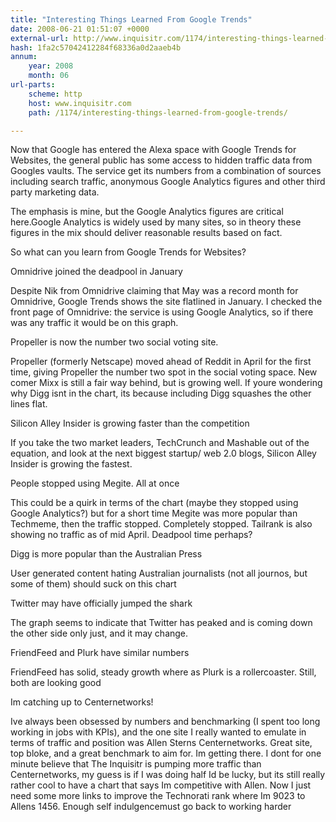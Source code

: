 ```yaml
---
title: "Interesting Things Learned From Google Trends"
date: 2008-06-21 01:51:07 +0000
external-url: http://www.inquisitr.com/1174/interesting-things-learned-from-google-trends/
hash: 1fa2c57042412284f68336a0d2aaeb4b
annum:
    year: 2008
    month: 06
url-parts:
    scheme: http
    host: www.inquisitr.com
    path: /1174/interesting-things-learned-from-google-trends/

---
```


Now that Google has entered the Alexa space with Google Trends for Websites, the general public has some access to hidden traffic data from Googles vaults. The service get its numbers from a combination of sources including search traffic, anonymous Google Analytics figures and other third party marketing data.

The emphasis is mine, but the Google Analytics figures are critical here.Google Analytics is widely used by many sites, so in theory these figures in the mix should deliver reasonable results based on fact.

So what can you learn from Google Trends for Websites?

Omnidrive joined the deadpool in January 

Despite Nik from Omnidrive claiming that May was a record month for Omnidrive, Google Trends shows the site flatlined in January. I checked the front page of Omnidrive: the service is using Google Analytics, so if there was any traffic it would be on this graph.



Propeller is now the number two social voting site.

Propeller (formerly Netscape) moved ahead of Reddit in April for the first time, giving Propeller the number two spot in the social voting space. New comer Mixx is still a fair way behind, but is growing well. If youre wondering why Digg isnt in the chart, its because including Digg squashes the other lines flat. 



Silicon Alley Insider is growing faster than the competition

If you take the two market leaders, TechCrunch and Mashable out of the equation, and look at the next biggest startup/ web 2.0 blogs, Silicon Alley Insider is growing the fastest.



People stopped using Megite. All at once

This could be a quirk in terms of the chart (maybe they stopped using Google Analytics?) but for a short time Megite was more popular than Techmeme, then the traffic stopped. Completely stopped. Tailrank is also showing no traffic as of mid April. Deadpool time perhaps? 



Digg is more popular than the Australian Press

User generated content hating Australian journalists (not all journos, but some of them) should suck on this chart



Twitter may have officially jumped the shark

The graph seems to indicate that Twitter has peaked and is coming down the other side only just, and it may change. 




FriendFeed and Plurk have similar numbers

FriendFeed has solid, steady growth where as Plurk is a rollercoaster. Still, both are looking good



Im catching up to Centernetworks!

Ive always been obsessed by numbers and benchmarking (I spent too long working in jobs with KPIs), and the one site I really wanted to emulate in terms of traffic and position was Allen Sterns Centernetworks. Great site, top bloke, and a great benchmark to aim for.  Im getting there. I dont for one minute believe that The Inquisitr is pumping more traffic than Centernetworks, my guess is if I was doing half Id be lucky, but its still really rather cool to have a chart that says Im competitive with Allen. Now I just need some more links to improve the Technorati rank where Im 9023 to Allens 1456. Enough self indulgencemust go back to working harder
